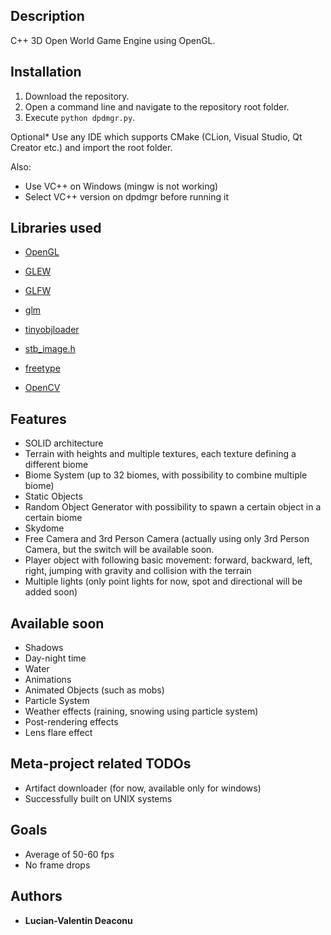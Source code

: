## Description

C++ 3D Open World Game Engine using OpenGL.

## Installation
1. Download the repository.
2. Open a command line and navigate to the repository root folder.
3. Execute `python dpdmgr.py`.

Optional* Use any IDE which supports CMake (CLion, Visual Studio, Qt Creator etc.) and import the root folder.

Also:
* Use VC++ on Windows (mingw is not working)
* Select VC++ version on dpdmgr before running it

## Libraries used

* [OpenGL](https://www.opengl.org/)
* [GLEW](http://glew.sourceforge.net/)
* [GLFW](https://www.glfw.org/)
* [glm](https://glm.g-truc.net/0.9.9/index.html)
* [tinyobjloader](https://github.com/tinyobjloader/tinyobjloader)
* [stb_image.h](https://github.com/nothings/stb/blob/master/stb_image.h)

* [freetype](https://www.freetype.org/)
* [OpenCV](https://opencv.org/)

## Features

* SOLID architecture
* Terrain with heights and multiple textures, each texture defining a different biome
* Biome System (up to 32 biomes, with possibility to combine multiple biome)
* Static Objects
* Random Object Generator with possibility to spawn a certain object in a certain biome
* Skydome
* Free Camera and 3rd Person Camera (actually using only 3rd Person Camera, but the switch will be available soon.
* Player object with following basic movement: forward, backward, left, right, jumping with gravity and collision with the terrain
* Multiple lights (only point lights for now, spot and directional will be added soon)

## Available soon

* Shadows
* Day-night time
* Water
* Animations
* Animated Objects (such as mobs)
* Particle System
* Weather effects (raining, snowing using particle system)
* Post-rendering effects
* Lens flare effect

## Meta-project related TODOs
* Artifact downloader (for now, available only for windows)
* Successfully built on UNIX systems

## Goals

* Average of 50-60 fps
* No frame drops

## Authors

* **Lucian-Valentin Deaconu**

